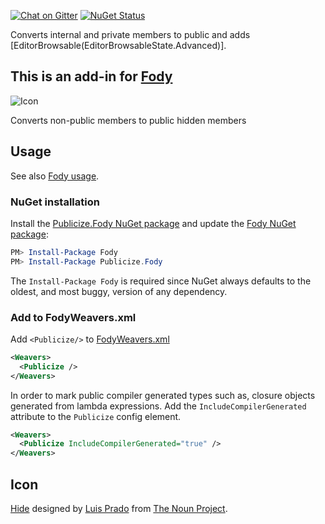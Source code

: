 [![Chat on Gitter](https://img.shields.io/gitter/room/fody/fody.svg?style=flat&max-age=86400)](https://gitter.im/Fody/Fody)
[![NuGet Status](http://img.shields.io/nuget/v/Publicize.Fody.svg?style=flat&max-age=86400)](https://www.nuget.org/packages/Publicize.Fody/)

Converts internal and private members to public and adds [EditorBrowsable(EditorBrowsableState.Advanced)].


## This is an add-in for [Fody](https://github.com/Fody/Home/)

![Icon](https://raw.githubusercontent.com/Fody/Publicize/master/package_icon.png)

Converts non-public members to public hidden members


## Usage

See also [Fody usage](https://github.com/Fody/Home/blob/master/pages/usage.md).


### NuGet installation

Install the [Publicize.Fody NuGet package](https://nuget.org/packages/Publicize.Fody/) and update the [Fody NuGet package](https://nuget.org/packages/Fody/):

```powershell
PM> Install-Package Fody
PM> Install-Package Publicize.Fody
```

The `Install-Package Fody` is required since NuGet always defaults to the oldest, and most buggy, version of any dependency.


### Add to FodyWeavers.xml

Add `<Publicize/>` to [FodyWeavers.xml](https://github.com/Fody/Home/blob/master/pages/usage.md#add-fodyweaversxml)

```xml
<Weavers>
  <Publicize />
</Weavers>
```

In order to mark public compiler generated types such as, closure objects generated from lambda expressions. Add the `IncludeCompilerGenerated` attribute to the `Publicize` config element.
```xml
<Weavers>
  <Publicize IncludeCompilerGenerated="true" />
</Weavers>
```


## Icon

[Hide](https://thenounproject.com/noun/hide/#icon-No8013) designed by [Luis Prado](https://thenounproject.com/Luis) from [The Noun Project](https://thenounproject.com).